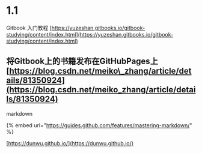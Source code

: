 # 1.1

Gitbook 入门教程 [https://yuzeshan.gitbooks.io/gitbook-studying/content/index.html](https://yuzeshan.gitbooks.io/gitbook-studying/content/index.html)

## 将Gitbook上的书籍发布在GitHubPages上[https://blog.csdn.net/meiko\_zhang/article/details/81350924](https://blog.csdn.net/meiko_zhang/article/details/81350924) <a id="articleContentId"></a>

markdown

{% embed url="https://guides.github.com/features/mastering-markdown/" %}



[https://dunwu.github.io/](https://dunwu.github.io/)

